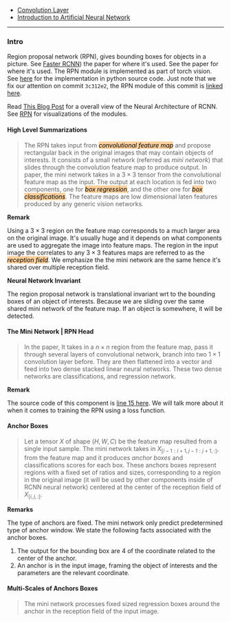 - [Convolution Layer](Convolution%20Layer.md)
- [Introduction to Artificial Neural Network](Introduction%20to%20Artificial%20Neural%20Network.md)


---
### **Intro**

Region proposal network (RPN), gives bounding boxes for objects in a picture. 
See [Faster RCNN](https://arxiv.org/abs/1506.01497)) the paper for where it's used. 
See  the paper for where it's used. 
The RPN module is implemented as part of torch vision. 
See [here](https://github.com/pytorch/vision/blob/main/torchvision/models/detection/rpn.py) for the implementation in python source code. 
Just note that we fix our attention on commit `3c312e2`, the RPN module of this commit is [linked here](https://github.com/pytorch/vision/tree/5181a854d8b127cf465cd22a67c1b5aaf6ccae05/torchvision/models/detection). 

Read [This Blog Post](https://www.neuralception.com/objectdetection-fasterrcnn/) for a overall view of the Neural Architecture of RCNN. 
See [RPN](RPN.canvas) for visualizations of the modules. 

#### **High Level Summarizations**
> The RPN takes input from *<mark style="background: #FFB86CA6;">convolutional feature map</mark>* and propose rectangular back in the original images that may contain objects of interests. 
> It consists of a small network (referred as *mini network*) that slides through the convolution feature map to produce output. 
> In paper, the mini network takes in a $3\times 3$ tensor from the convolutional feature map as the input. 
> The output at each location is fed into two components, one for *<mark style="background: #FFB86CA6;">box regression</mark>*, and the other one for *<mark style="background: #FFB86CA6;">box classifications</mark>*. 
> The feature maps are low dimensional laten features produced by any generic vision networks. 

**Remark**

Using a $3\times 3$ region on the feature map corresponds to a much larger area on the original image. 
It's usually huge and it depends on what components are used to aggregate the image into feature maps. 
The region in the input image the correlates to any $3\times 3$ features maps are referred to as the *<mark style="background: #FFB86CA6;">reception field</mark>*. 
We emphasize the the mini network are the same hence it's shared over multiple reception field. 

**Neural Network Invariant**

The region proposal network is translational invariant wrt to the bounding boxes of an object of interests. 
Because we are sliding over the same shared mini network of the feature map. If an object is somewhere, it will be detected. 

#### **The Mini Network | RPN Head**
> In the paper, It takes in a $n\times n$ region from the feature map, pass it through several layers of convolutional network, branch into two $1\times 1$ convolution layer before. 
> They are then flattened into a vector and feed into two dense stacked linear neural networks. These two dense networks are classifications, and regression network. 

**Remark**

The source code of this component is [line 15 here](https://github.com/pytorch/vision/blob/5181a854d8b127cf465cd22a67c1b5aaf6ccae05/torchvision/models/detection/rpn.py#L15). 
We will talk more about it when it comes to training the RPN using a loss function. 

#### **Anchor Boxes**
> Let a tensor $X$ of shape $(H, W, C)$ be the feature map resulted from a single input sample.
> The mini network takes in $X_{[i-1:i+1, j-1:j+1, :]}$, from the feature map and it produces *anchor boxes* and classifications scores for each box. 
> These anchors boxes represent regions with a fixed set of ratios and sizes, corresponding to a region in the original image (it will be used by other components inside of RCNN neural network) centered at the center of the reception field of $X_{[i, j, :]}$. 




**Remarks**

The type of anchors are fixed. 
The mini network only predict predetermined type of anchor window.
We state the following facts associated with the anchor boxes.  
1. The output for the bounding box are 4 of the coordinate related to the center of the anchor. 
2. An anchor is in the input image, framing the object of interests and the parameters are the relevant coordinate. 

#### **Multi-Scales of Anchors Boxes**
> The mini network processes fixed sized regression boxes around the anchor in the reception field of the input image. 
